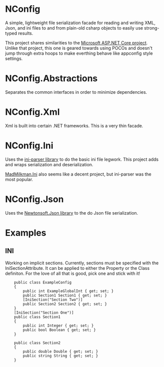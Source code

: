# NConfig
A simple, lightweight file serialization facade for reading and writing XML, Json, and ini files to and from plain-old csharp objects to easily use strong-typed results.

This project shares similarities to the [Microsoft ASP.NET Core project](https://docs.microsoft.com/en-us/aspnet/core/fundamentals/configuration/). Unlike that project, this one is geared towards using POCOs and doesn't jump through extra hoops to make everthing behave like appconfig style settings.

# NConfig.Abstractions
Separates the common interfaces in order to minimize dependencies.

# NConfig.Xml
Xml is built into certain .NET frameworks. This is a very thin facade.

# NConfig.Ini
Uses the [ini-parser library](https://github.com/rickyah/ini-parser) to do the basic ini file legwork. This project adds and wraps serialization and deserialization.

[MadMilkman.Ini](https://github.com/MarioZ/MadMilkman.Ini) also seems like a decent project, but ini-parser was the most popular.

# NConfig.Json
Uses the [Newtonsoft.Json library](https://github.com/JamesNK/Newtonsoft.Json) to the do Json file serialization.

# Examples
## INI
Working on implicit sections. Currently, sections must be specified with the IniSectionAttribute. It can be applied to either the Property or the Class definiton. For the love of all that is good, pick one and stick with it!
```chsarp
    public class ExampleConfig
    {
        public int ExampleGlobalInt { get; set; }
        public Section1 Section1 { get; set; }
        [IniSection("Section Two")]
        public Section2 Section2 { get; set; }
    }
    [IniSection("Section One")]
    public class Section1
    {
        public int Integer { get; set; }
        public bool Boolean { get; set; }
    }
    
    public class Section2
    {
        public double Double { get; set; }
        public string String { get; set; }
    }
```
